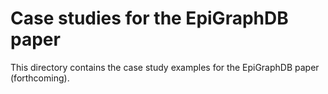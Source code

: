 # Case studies for the EpiGraphDB paper

This directory contains the case study examples for the EpiGraphDB paper (forthcoming).

